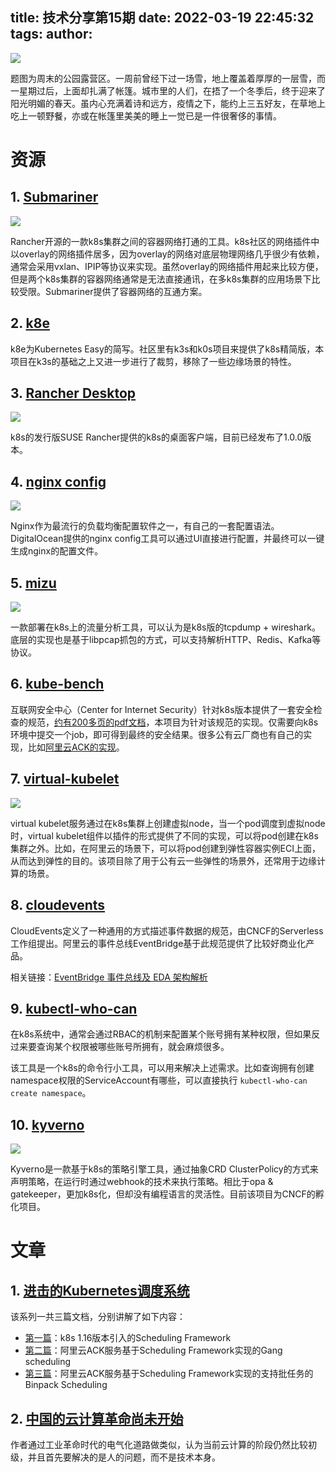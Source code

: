 title: 技术分享第15期
date: 2022-03-19 22:45:32
tags:
author:
---
![](https://kuring.oss-cn-beijing.aliyuncs.com/knowledge/knowledage-15.jpg)

题图为周末的公园露营区。一周前曾经下过一场雪，地上覆盖着厚厚的一层雪，而一星期过后，上面却扎满了帐篷。城市里的人们，在捂了一个冬季后，终于迎来了阳光明媚的春天。虽内心充满着诗和远方，疫情之下，能约上三五好友，在草地上吃上一顿野餐，亦或在帐篷里美美的睡上一觉已是一件很奢侈的事情。

# 资源

## 1. [Submariner](https://www.rancher.cn/submariner/)

![](https://kuring.oss-cn-beijing.aliyuncs.com/knowledge/how-it-works-submariner.svg)

Rancher开源的一款k8s集群之间的容器网络打通的工具。k8s社区的网络插件中以overlay的网络插件居多，因为overlay的网络对底层物理网络几乎很少有依赖，通常会采用vxlan、IPIP等协议来实现。虽然overlay的网络插件用起来比较方便，但是两个k8s集群的容器网络通常是无法直接通讯，在多k8s集群的应用场景下比较受限。Submariner提供了容器网络的互通方案。 

## 2. [k8e](https://github.com/xiaods/k8e)

k8e为Kubernetes Easy的简写。社区里有k3s和k0s项目来提供了k8s精简版，本项目在k3s的基础之上又进一步进行了裁剪，移除了一些边缘场景的特性。

## 3. [Rancher Desktop](https://rancherdesktop.io/)

![](https://kuring.oss-cn-beijing.aliyuncs.com/knowledge/rancher-desktop.png)

k8s的发行版SUSE Rancher提供的k8s的桌面客户端，目前已经发布了1.0.0版本。

## 4. [nginx config](https://nginxconfig.io/)

![](https://kuring.oss-cn-beijing.aliyuncs.com/knowledge/nginx-config.jpg)

Nginx作为最流行的负载均衡配置软件之一，有自己的一套配置语法。DigitalOcean提供的nginx config工具可以通过UI直接进行配置，并最终可以一键生成nginx的配置文件。

## 5. [mizu](https://github.com/up9inc/mizu)

![](https://kuring.oss-cn-beijing.aliyuncs.com/knowledge/mizu-ui.png)

一款部署在k8s上的流量分析工具，可以认为是k8s版的tcpdump + wireshark。底层的实现也是基于libpcap抓包的方式，可以支持解析HTTP、Redis、Kafka等协议。

## 6. [kube-bench](https://github.com/aquasecurity/kube-bench)

互联网安全中心（Center for Internet Security）针对k8s版本提供了一套安全检查的规范，[约有200多页的pdf文档](https://learn.cisecurity.org/benchmarks)，本项目为针对该规范的实现。仅需要向k8s环境中提交一个job，即可得到最终的安全结果。很多公有云厂商也有自己的实现，比如[阿里云ACK的实现](https://help.aliyun.com/document_detail/207760.html)。

## 7. [virtual-kubelet](https://github.com/virtual-kubelet/virtual-kubelet)

![](https://kuring.oss-cn-beijing.aliyuncs.com/knowledge/virtual-kubelet.svg)

virtual kubelet服务通过在k8s集群上创建虚拟node，当一个pod调度到虚拟node时，virtual kubelet组件以插件的形式提供了不同的实现，可以将pod创建在k8s集群之外。比如，在阿里云的场景下，可以将pod创建到弹性容器实例ECI上面，从而达到弹性的目的。该项目除了用于公有云一些弹性的场景外，还常用于边缘计算的场景。

## 8. [cloudevents](https://cloudevents.io/)

CloudEvents定义了一种通用的方式描述事件数据的规范，由CNCF的Serverless工作组提出。阿里云的事件总线EventBridge基于此规范提供了比较好商业化产品。

相关链接：[EventBridge 事件总线及 EDA 架构解析](https://mp.weixin.qq.com/s/SdpMLCaRSGsFnm08PjBxEA)

## 9. [kubectl-who-can](https://github.com/aquasecurity/kubectl-who-can)

在k8s系统中，通常会通过RBAC的机制来配置某个账号拥有某种权限，但如果反过来要查询某个权限被哪些账号所拥有，就会麻烦很多。

该工具是一个k8s的命令行小工具，可以用来解决上述需求。比如查询拥有创建namespace权限的ServiceAccount有哪些，可以直接执行 `kubectl-who-can create namespace`。

## 10. [kyverno](https://kyverno.io)

![](https://kuring.oss-cn-beijing.aliyuncs.com/knowledge/kyverno-architecture.png)

Kyverno是一款基于k8s的策略引擎工具，通过抽象CRD ClusterPolicy的方式来声明策略，在运行时通过webhook的技术来执行策略。相比于opa & gatekeeper，更加k8s化，但却没有编程语言的灵活性。目前该项目为CNCF的孵化项目。


# 文章

## 1. [进击的Kubernetes调度系统](https://developer.aliyun.com/article/766273)

该系列一共三篇文档，分别讲解了如下内容：
- [第一篇](https://developer.aliyun.com/article/766273)：k8s 1.16版本引入的Scheduling Framework
- [第二篇](https://developer.aliyun.com/article/766275)：阿里云ACK服务基于Scheduling Framework实现的Gang scheduling
- [第三篇](https://developer.aliyun.com/article/770336)：阿里云ACK服务基于Scheduling Framework实现的支持批任务的Binpack Scheduling

## 2. [中国的云计算革命尚未开始](https://mp.weixin.qq.com/s/TXB5lkRCW6MTUbEkby5R-w)

作者通过工业革命时代的电气化道路做类似，认为当前云计算的阶段仍然比较初级，并且首先要解决的是人的问题，而不是技术本身。